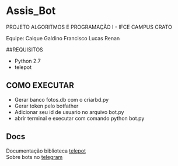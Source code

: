 # Assis_Bot
PROJETO ALGORITMOS E PROGRAMAÇÃO I - IFCE CAMPUS CRATO

Equipe:
Caique Galdino
Francisco Lucas
Renan

##REQUISITOS
- Python 2.7
- telepot

## COMO EXECUTAR
- Gerar banco fotos.db com o criarbd.py
- Gerar token pelo botfather
- Adicionar seu id de usuario no arquivo bot.py
- abrir terminal e executar com comando python bot.py

## Docs
Documentação biblioteca [telepot](http://telepot.readthedocs.io/en/latest/)  
Sobre bots no [telegram](https://core.telegram.org/bots)